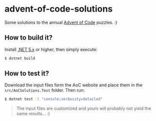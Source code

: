 # advent-of-code-solutions
Some solutions to the annual [Advent of Code](https://adventofcode.com/) puzzles. :)

## How to build it?
Install [.NET 5.x](https://dotnet.microsoft.com/download)
or higher, then simply execute:
```bash
$ dotnet build
```

## How to test it?
Download the input files form the AoC website and place them
in the `src/AoCSolutions.Test` folder. Then run:
```bash
$ dotnet test -l "console;verbosity=detailed"
```

> The input files are customized and yours will probably not
> yield the same results... :)
